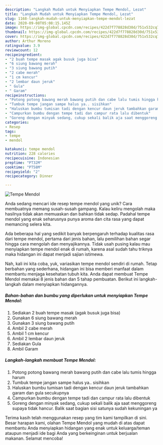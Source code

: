 ```yaml
---
description: "Langkah Mudah untuk Menyiapkan Tempe Mendol, Lezat"
title: "Langkah Mudah untuk Menyiapkan Tempe Mendol, Lezat"
slug: 1168-langkah-mudah-untuk-menyiapkan-tempe-mendol-lezat
date: 2020-09-08T05:08:15.145Z
image: https://img-global.cpcdn.com/recipes/422d7f778828d30d/751x532cq70/tempe-mendol-foto-resep-utama.jpg
thumbnail: https://img-global.cpcdn.com/recipes/422d7f778828d30d/751x532cq70/tempe-mendol-foto-resep-utama.jpg
cover: https://img-global.cpcdn.com/recipes/422d7f778828d30d/751x532cq70/tempe-mendol-foto-resep-utama.jpg
author: Arthur Moreno
ratingvalue: 3.9
reviewcount: 12
recipeingredient:
- "2 buah tempe masak agak busuk juga bisa"
- "6 siung bawang merah"
- "3 siung bawang putih"
- "2 cabe merah"
- "1 cm kencur"
- "2 lembar daun jeruk"
- " Gula"
- " Garam"
recipeinstructions:
- "Potong potong bawang merah bawang putih dan cabe lalu tumis hingga harum"
- "Tumbuk tempe jangan sampe halus ya.. sisihkan"
- "Haluskan bumbu tumisan tadi dengan kencur daun jeruk tambahkan garam dan gula secukupnya"
- "Campurkan bumbu dengan tempe tadi dan campur rata lalu dibentuk"
- "Goreng dengan minyak sedang, cukup sekali balik aja saat menggoreng supaya tidak hancur. Balik saat bagian sisi satunya sudah kekuningan ya"
categories:
- Resep
tags:
- tempe
- mendol

katakunci: tempe mendol 
nutrition: 228 calories
recipecuisine: Indonesian
preptime: "PT32M"
cooktime: "PT58M"
recipeyield: "2"
recipecategory: Dinner

---
```



![Tempe Mendol](https://img-global.cpcdn.com/recipes/422d7f778828d30d/751x532cq70/tempe-mendol-foto-resep-utama.jpg)

Anda sedang mencari ide resep tempe mendol yang unik? Cara membuatnya memang susah-susah gampang. Kalau keliru mengolah maka hasilnya tidak akan memuaskan dan bahkan tidak sedap. Padahal tempe mendol yang enak seharusnya punya aroma dan cita rasa yang dapat memancing selera kita.



Ada beberapa hal yang sedikit banyak berpengaruh terhadap kualitas rasa dari tempe mendol, pertama dari jenis bahan, lalu pemilihan bahan segar hingga cara mengolah dan menyajikannya. Tidak usah pusing kalau mau menyiapkan tempe mendol enak di rumah, karena asal sudah tahu triknya maka hidangan ini dapat menjadi sajian istimewa.


Nah, kali ini kita coba, yuk, variasikan tempe mendol sendiri di rumah. Tetap berbahan yang sederhana, hidangan ini bisa memberi manfaat dalam membantu menjaga kesehatan tubuh kita. Anda dapat membuat Tempe Mendol memakai 8 jenis bahan dan 5 tahap pembuatan. Berikut ini langkah-langkah dalam menyiapkan hidangannya.

<!--inarticleads1-->

##### Bahan-bahan dan bumbu yang diperlukan untuk menyiapkan Tempe Mendol:

1. Sediakan 2 buah tempe masak (agak busuk juga bisa)
1. Gunakan 6 siung bawang merah
1. Gunakan 3 siung bawang putih
1. Ambil 2 cabe merah
1. Ambil 1 cm kencur
1. Ambil 2 lembar daun jeruk
1. Sediakan  Gula
1. Ambil  Garam




<!--inarticleads2-->

##### Langkah-langkah membuat Tempe Mendol:

1. Potong potong bawang merah bawang putih dan cabe lalu tumis hingga harum
1. Tumbuk tempe jangan sampe halus ya.. sisihkan
1. Haluskan bumbu tumisan tadi dengan kencur daun jeruk tambahkan garam dan gula secukupnya
1. Campurkan bumbu dengan tempe tadi dan campur rata lalu dibentuk
1. Goreng dengan minyak sedang, cukup sekali balik aja saat menggoreng supaya tidak hancur. Balik saat bagian sisi satunya sudah kekuningan ya




Terima kasih telah menggunakan resep yang tim kami tampilkan di sini. Besar harapan kami, olahan Tempe Mendol yang mudah di atas dapat membantu Anda menyiapkan hidangan yang enak untuk keluarga/teman ataupun menjadi ide bagi Anda yang berkeinginan untuk berjualan makanan. Selamat mencoba!
